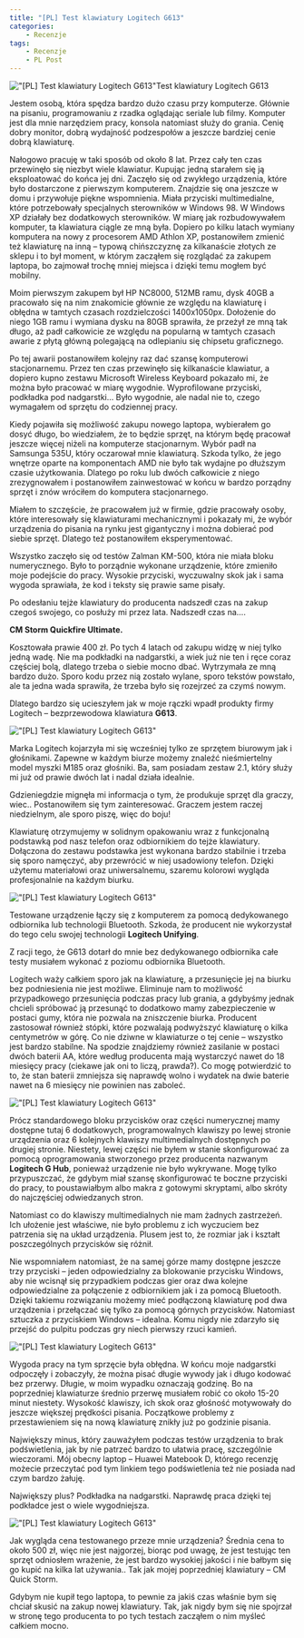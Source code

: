```yaml
---
title: "[PL] Test klawiatury Logitech G613"
categories:
    - Recenzje
tags:
    - Recenzje
    - PL Post
---
```


!["[PL] Test klawiatury Logitech G613"](/assets/images/posts/test-klawiatury-logitech-g613/top.jpg)Test klawiatury Logitech G613

Jestem osobą, która spędza bardzo dużo czasu przy komputerze. Głównie na pisaniu, programowaniu z rzadka oglądając seriale lub filmy. Komputer jest dla mnie narzędziem pracy, konsola natomiast służy do grania. Cenię dobry monitor, dobrą wydajność podzespołów a jeszcze bardziej cenie dobrą klawiaturę.

Nałogowo pracuję w taki sposób od około 8 lat. Przez cały ten czas przewinęło się niezbyt wiele klawiatur. Kupując jedną starałem się ją eksploatować do końca jej dni. Zaczęło się od zwykłego urządzenia, które było dostarczone z pierwszym komputerem. Znajdzie się ona jeszcze w domu i przywołuje piękne wspomnienia. Miała przyciski multimedialne, które potrzebowały specjalnych sterowników w Windows 98. W Windows XP działały bez dodatkowych sterowników. W miarę jak rozbudowywałem komputer, ta klawiatura ciągle ze mną była. Dopiero po kilku latach wymiany komputera na nowy z  procesorem AMD Athlon XP, postanowiłem zmienić też klawiaturę na inną – typową chińszczyznę za kilkanaście złotych ze sklepu i to był moment, w którym zacząłem się  rozglądać za zakupem laptopa, bo zajmował trochę mniej miejsca i dzięki temu mogłem być mobilny.

Moim pierwszym zakupem był HP NC8000, 512MB ramu, dysk 40GB a pracowało się na nim znakomicie głównie ze względu na klawiaturę i obłędna w tamtych czasach rozdzielczości 1400x1050px.  Dołożenie do niego 1GB ramu i wymiana dysku na 80GB sprawiła, że przeżył ze mną tak długo, aż padł całkowicie ze względu na popularną w tamtych czasach awarie z płytą główną polegającą na odlepianiu się chipsetu graficznego.

Po tej awarii postanowiłem kolejny raz dać szansę komputerowi stacjonarnemu. Przez ten czas przewinęło się kilkanaście klawiatur, a dopiero kupno zestawu Microsoft Wireless Keyboard pokazało mi, że można było pracować w miarę wygodnie. Wyprofilowane przyciski, podkładka pod nadgarstki… Było wygodnie, ale nadal nie to, czego wymagałem od sprzętu do codziennej pracy.

Kiedy pojawiła się możliwość zakupu nowego laptopa, wybierałem go dosyć długo, bo wiedziałem, że to będzie sprzęt, na którym będę pracował jeszcze więcej niżeli na komputerze stacjonarnym. Wybór padł na Samsunga 535U, który oczarował mnie klawiaturą. Szkoda tylko, że jego wnętrze oparte na komponentach AMD nie było tak wydajne po dłuższym czasie użytkowania. Dlatego po roku lub dwóch całkowicie z niego zrezygnowałem i postanowiłem zainwestować w końcu w bardzo porządny sprzęt i znów wróciłem do komputera stacjonarnego.

Miałem to szczęście, że pracowałem już w firmie, gdzie pracowały osoby, które interesowały się klawiaturami mechanicznymi i pokazały mi, że wybór urządzenia do pisania na rynku jest gigantyczny i można dobierać pod siebie sprzęt. Dlatego też postanowiłem eksperymentować.

Wszystko zaczęło się od testów Zalman KM-500, która nie miała bloku numerycznego. Było to porządnie wykonane urządzenie, które zmieniło moje podejście do pracy. Wysokie przyciski, wyczuwalny skok jak i sama wygoda sprawiała, że kod i teksty się prawie same pisały.

Po odesłaniu tejże klawiatury do producenta nadszedł czas na zakup czegoś swojego, co posłuży mi przez lata. Nadszedł czas na….

**CM Storm Quickfire Ultimate.**

Kosztowała prawie 400 zł. Po tych 4 latach od zakupu widzę w niej tylko jedną wadę. Nie ma podkładki na nadgarstki, a wiek już nie ten i ręce coraz częściej bolą, dlatego trzeba o siebie mocno dbać. Wytrzymała ze mną bardzo dużo. Sporo kodu przez nią zostało wylane, sporo tekstów powstało, ale ta jedna wada sprawiła, że trzeba było się rozejrzeć za czymś nowym.

Dlatego bardzo się ucieszyłem jak w moje rączki wpadł produkty firmy Logitech – bezprzewodowa klawiatura **G613**.

!["[PL] Test klawiatury Logitech G613"](/assets/images/posts/test-klawiatury-logitech-g613/01.jpg)

Marka Logitech kojarzyła mi się wcześniej tylko ze sprzętem biurowym jak i głośnikami. Zapewne w każdym biurze możemy znaleźć nieśmiertelny model myszki M185 oraz głośniki. Ba, sam posiadam zestaw 2.1, który służy mi już od prawie dwóch lat i nadal działa idealnie.

Gdzieniegdzie mignęła mi informacja o tym, że produkuje sprzęt dla graczy, wiec.. Postanowiłem się tym zainteresować. Graczem jestem raczej niedzielnym, ale sporo piszę,  więc do boju!

Klawiaturę otrzymujemy w solidnym opakowaniu wraz z funkcjonalną podstawką pod nasz telefon oraz odbiornikiem do tejże klawiatury. Dołączona do zestawu podstawka jest wykonana bardzo stabilnie i trzeba się sporo namęczyć, aby przewrócić w niej usadowiony telefon. Dzięki użytemu materiałowi oraz uniwersalnemu, szaremu kolorowi wygląda profesjonalnie na każdym biurku.

!["[PL] Test klawiatury Logitech G613"](/assets/images/posts/test-klawiatury-logitech-g613/02.jpg)

Testowane urządzenie łączy się z komputerem za pomocą dedykowanego odbiornika lub technologii Bluetooth. Szkoda, że producent nie wykorzystał do tego celu swojej technologii **Logitech Unifying**.

Z racji tego, że G613 dotarł do mnie bez dedykowanego odbiornika całe testy musiałem wykonać z poziomu odbiornika Bluetooth.

Logitech waży całkiem sporo jak na klawiaturę, a przesunięcie jej na biurku bez podniesienia nie jest możliwe. Eliminuje nam to możliwość przypadkowego przesunięcia podczas pracy lub grania, a gdybyśmy jednak chcieli spróbować ją przesunąć to dodatkowo mamy zabezpieczenie w postaci gumy, która nie pozwala na zniszczenie biurka. Producent zastosował również stópki, które pozwalają podwyższyć klawiaturę o kilka centymetrów w górę. Co nie dziwne w klawiaturze o tej cenie – wszystko jest bardzo stabilne. Na spodzie znajdziemy również zasilanie w postaci dwóch baterii AA, które według producenta mają wystarczyć nawet do 18 miesięcy pracy (ciekawe jak oni to liczą, prawda?). Co mogę potwierdzić to to, że stan baterii zmniejsza się naprawdę wolno i wydatek na dwie baterie nawet na 6 miesięcy nie powinien nas zaboleć.

!["[PL] Test klawiatury Logitech G613"](/assets/images/posts/test-klawiatury-logitech-g613/03.jpg)

Prócz standardowego bloku przycisków oraz części numerycznej mamy dostępne tutaj 6 dodatkowych, programowalnych klawiszy po lewej stronie urządzenia oraz 6 kolejnych klawiszy multimedialnych dostępnych po drugiej stronie. Niestety, lewej części nie byłem w stanie skonfigurować za pomocą oprogramowania stworzonego przez producenta nazwanym **Logitech G Hub**, ponieważ urządzenie nie było wykrywane. Mogę tylko przypuszczać, że gdybym miał szansę skonfigurować te boczne przyciski do pracy, to poustawiałbym albo makra z gotowymi skryptami, albo skróty do najczęściej odwiedzanych stron.

Natomiast co do klawiszy multimedialnych nie mam żadnych zastrzeżeń. Ich ułożenie jest właściwe, nie było problemu z ich wyczuciem bez patrzenia się na układ urządzenia. Plusem jest to, że rozmiar jak i kształt poszczególnych przycisków się różnił.

Nie wspomniałem natomiast, że na samej górze mamy dostępne jeszcze trzy przyciski – jeden odpowiedzialny za blokowanie przycisku Windows, aby nie wcisnął się przypadkiem podczas gier oraz dwa kolejne odpowiedzialne za połączenie z odbiornikiem jak i za pomocą Bluetooth. Dzięki takiemu rozwiązaniu możemy mieć podłączoną klawiaturę pod dwa urządzenia i przełączać się tylko za pomocą górnych przycisków. Natomiast sztuczka z przyciskiem Windows – idealna. Komu nigdy nie zdarzyło się przejść do pulpitu podczas gry niech pierwszy rzuci kamień.

!["[PL] Test klawiatury Logitech G613"](/assets/images/posts/test-klawiatury-logitech-g613/04.jpg)

Wygoda pracy na tym sprzęcie była obłędna. W końcu moje nadgarstki odpoczęły i zobaczyły, że można pisać długie wywody jak i długo kodować bez przerwy. Długie, w moim wypadku oznaczają godzinę. Bo na poprzedniej klawiaturze średnio przerwę musiałem robić co około 15-20 minut niestety. Wysokość klawiszy, ich skok oraz głośność motywowały do jeszcze większej prędkości pisania. Początkowe problemy z przestawieniem się na nową klawiaturę znikły już po godzinie pisania.

Największy minus, który zauważyłem podczas testów urządzenia to brak podświetlenia, jak by nie patrzeć bardzo to ułatwia pracę, szczególnie wieczorami. Mój obecny laptop – Huawei Matebook D, którego recenzję możecie przeczytać pod tym linkiem tego podświetlenia też nie posiada nad czym bardzo żałuję.

Największy plus? Podkładka na nadgarstki. Naprawdę praca dzięki tej podkładce jest o wiele wygodniejsza.

!["[PL] Test klawiatury Logitech G613"](/assets/images/posts/test-klawiatury-logitech-g613/05.jpg)

Jak wygląda cena testowanego przeze mnie urządzenia? Średnia cena to około 500 zł, więc nie jest najgorzej, biorąc pod uwagę, że jest testując ten sprzęt odniosłem wrażenie, że jest bardzo wysokiej jakości i nie bałbym się go kupić na kilka lat używania.. Tak jak mojej poprzedniej klawiatury – CM Quick Storm.

Gdybym nie kupił tego laptopa, to pewnie za jakiś czas właśnie bym się chciał skusić na zakup nowej klawiatury. Tak, jak nigdy bym się nie spojrzał w stronę tego producenta to po tych testach zacząłem o nim myśleć całkiem mocno.
